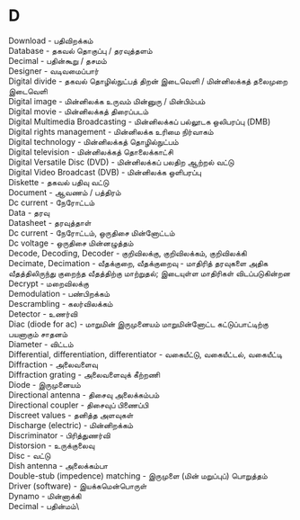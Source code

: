 # D
Download - பதிவிறக்கம்\
Database - தகவல் தொகுப்பு / தரவுத்தளம்\
Decimal - பதின்கூறு / தசமம்\
Designer - வடிவமைப்பார்\
Digital divide - தகவல் தொழில்நுட்பத் திறன் இடைவெளி / மின்னிலக்கத் தலைமுறை இடைவெளி\
Digital image - மின்னிலக்க உருவம் மின்னுரு / மின்பிம்பம்\
Digital movie - மின்னிலக்கத் திரைப்படம்\
Digital Multimedia Broadcasting - மின்னிலக்கப் பல்லூடக ஒலிபரப்பு (DMB)\
Digital rights management - மின்னிலக்க உரிமை நிர்வாகம்\
Digital technology - மின்னிலக்கத் தொழில்நுட்பம்\
Digital television - மின்னிலக்கத் தொலைக்காட்சி\
Digital Versatile Disc (DVD) - மின்னிலக்கப் பலதிற ஆற்றல் வட்டு\
Digital Video Broadcast (DVB) - மின்னிலக்க ஒளிபரப்பு\
Diskette - தகவல் பதிவு வட்டு\
Document - ஆவணம் / பத்திரம்\
Dc current - நேரோட்டம்\
Data - தரவு\
Datasheet - தரவுத்தாள்\
Dc current - நேரோட்டம், ஒருதிசை மின்னோட்டம்\
Dc voltage - ஒருதிசை மின்னழுத்தம்\
Decode, Decoding, Decoder - குறிவிலக்கு, குறிவிலக்கம், குறிவிலக்கி\
Decimate, Decimation - வீதக்குறை, வீதக்குறைவு - மாதிரித் தரவுகளை அதிக வீதத்திலிருந்து குறைந்த வீதத்திற்கு மாற்றுதல்; இடையுள்ள மாதிரிகள் விடப்படுகின்றன\
Decrypt - மறைவிலக்கு\
Demodulation - பண்பிறக்கம்\
Descrambling - கலர்விலக்கம்\
Detector - உணர்வி\
Diac (diode for ac) - மாறுமின் இருமுனையம் மாறுமின்னோட்ட கட்டுப்பாட்டிற்கு பயனாகும் சாதனம்\
Diameter - விட்டம்\
Differential, differentiation, differentiator - வகையீட்டு, வகையீட்டல், வகையீட்டி\
Diffraction - அலைவளைவு\
Diffraction grating - அலைவளைவுக் கீற்றணி\
Diode - இருமுனையம்\
Directional antenna - திசைவு அலைக்கம்பம்\
Directional coupler - திசைவுப் பிணைப்பி\
Discreet values - தனித்த அளவுகள்\
Discharge (electric) - மின்னிறக்கம்\
Discriminator - பிரித்துணர்வி\
Distorsion - உருக்குலைவு\
Disc - வட்டு\
Dish antenna - அலைக்கம்பா\
Double-stub (impedence) matching - இருமுளை (மின் மறுப்புப்) பொறுத்தம்\
Driver (software) - இயக்கமென்பொருள்\
Dynamo - மின்னாக்கி\
Decimal - பதின்மம்\
